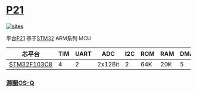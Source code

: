 ﻿# [P21](https://github.com/OS-Q/P21)

[![sites](http://182.61.61.133/link/resources/OSQ.png)](http://www.OS-Q.com)

平台[P21](https://github.com/OS-Q/P21) 基于[STM32](https://www.st.com/zh/microcontrollers-microprocessors/stm32-32-bit-arm-cortex-mcus.html) ARM系列 MCU

| 芯平台 | TIM | UART | ADC | I2C | ROM  | RAM | DMA | CORE | USB | CAN | DAC |
| ----- | --- | ---- | --- | --- | ---- | ---- | ---- | ---- | ---- | ---- | ---- |
| [STM32F103C8](https://github.com/SoCXin/STM32F103) | 4   | 2   | 2x12Bit | 2   |  64K | 20K | 5 | 72M  | √    | √    | X   |

### [源圈OS-Q](http://www.OS-Q.com)
